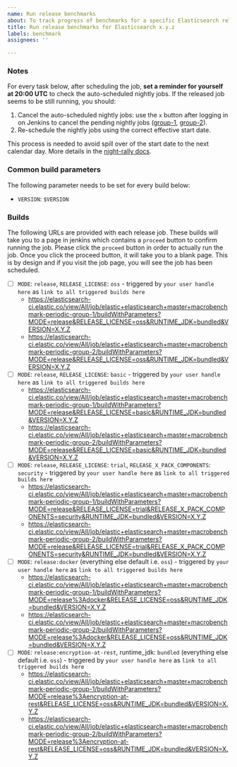 ```yaml
---
name: Run release benchmarks
about: To track progress of benchmarks for a specific Elasticsearch release
title: Run release benchmarks for Elasticsearch x.y.z
labels: benchmark
assignees: ''

---
```


### Notes

For every task below, after scheduling the job, **set a reminder for yourself at 20:00 UTC** to check the auto-scheduled nightly jobs. If the released job seems to be still running, you should:

1. Cancel the auto-scheduled nightly jobs: use the `x` button after logging in on Jenkins to cancel the pending nightly jobs ([group-1](https://elasticsearch-ci.elastic.co/view/All/job/elastic+elasticsearch+master+macrobenchmark-periodic-group-1/), [group-2](https://elasticsearch-ci.elastic.co/view/All/job/elastic+elasticsearch+master+macrobenchmark-periodic-group-2/)).
2. Re-schedule the nightly jobs using the correct effective start date.

This process is needed to avoid spill over of the start date to the next calendar day. More details in the [night-rally docs](https://github.com/elastic/night-rally/blob/master/42.md#what-time-do-the-nightly-benchmarks-start-what-elasticsearch-commit-do-they-choose).

### Common build parameters

The following parameter needs to be set for every build below:

* `VERSION`: `$VERSION`

### Builds

The following URLs are provided with each release job. These builds will take you to a page in jenkins which contains a `proceed` button to confirm running the job. Please click the `proceed` button in order to actually run the job. Once you click the proceed button, it will take you to a blank page. This is by design and if you visit the job page, you will see the job has been scheduled.

- [ ] `MODE`: `release`, `RELEASE_LICENSE`: `oss` - triggered by `your user handle here`  as `link to all triggered builds here`
     - https://elasticsearch-ci.elastic.co/view/All/job/elastic+elasticsearch+master+macrobenchmark-periodic-group-1/buildWithParameters?MODE=release&RELEASE_LICENSE=oss&RUNTIME_JDK=bundled&VERSION=X.Y.Z
     - https://elasticsearch-ci.elastic.co/view/All/job/elastic+elasticsearch+master+macrobenchmark-periodic-group-2/buildWithParameters?MODE=release&RELEASE_LICENSE=oss&RUNTIME_JDK=bundled&VERSION=X.Y.Z
- [ ] `MODE`: `release`, `RELEASE_LICENSE`: `basic` - triggered by `your user handle here`  as `link to all triggered builds here`
     - https://elasticsearch-ci.elastic.co/view/All/job/elastic+elasticsearch+master+macrobenchmark-periodic-group-1/buildWithParameters?MODE=release&RELEASE_LICENSE=basic&RUNTIME_JDK=bundled&VERSION=X.Y.Z
     - https://elasticsearch-ci.elastic.co/view/All/job/elastic+elasticsearch+master+macrobenchmark-periodic-group-2/buildWithParameters?MODE=release&RELEASE_LICENSE=basic&RUNTIME_JDK=bundled&VERSION=X.Y.Z
- [ ] `MODE`: `release`, `RELEASE_LICENSE`: `trial`, `RELEASE_X_PACK_COMPONENTS`: `security` - triggered by `your user handle here`  as `link to all triggered builds here`
     - https://elasticsearch-ci.elastic.co/view/All/job/elastic+elasticsearch+master+macrobenchmark-periodic-group-1/buildWithParameters?MODE=release&RELEASE_LICENSE=trial&RELEASE_X_PACK_COMPONENTS=security&RUNTIME_JDK=bundled&VERSION=X.Y.Z
     - https://elasticsearch-ci.elastic.co/view/All/job/elastic+elasticsearch+master+macrobenchmark-periodic-group-2/buildWithParameters?MODE=release&RELEASE_LICENSE=trial&RELEASE_X_PACK_COMPONENTS=security&RUNTIME_JDK=bundled&VERSION=X.Y.Z
- [ ] `MODE`: `release:docker` (everything else default i.e. `oss`) - triggered by `your user handle here`  as `link to all triggered builds here`
     - https://elasticsearch-ci.elastic.co/view/All/job/elastic+elasticsearch+master+macrobenchmark-periodic-group-1/buildWithParameters?MODE=release%3Adocker&RELEASE_LICENSE=oss&RUNTIME_JDK=bundled&VERSION=X.Y.Z
     - https://elasticsearch-ci.elastic.co/view/All/job/elastic+elasticsearch+master+macrobenchmark-periodic-group-2/buildWithParameters?MODE=release%3Adocker&RELEASE_LICENSE=oss&RUNTIME_JDK=bundled&VERSION=X.Y.Z
- [ ] `MODE`: `release:encryption-at-rest`, runtime_jdk: `bundled` (everything else default i.e. `oss`) - triggered by `your user handle here`  as `link to all triggered builds here`
     - https://elasticsearch-ci.elastic.co/view/All/job/elastic+elasticsearch+master+macrobenchmark-periodic-group-1/buildWithParameters?MODE=release%3Aencryption-at-rest&RELEASE_LICENSE=oss&RUNTIME_JDK=bundled&VERSION=X.Y.Z
     - https://elasticsearch-ci.elastic.co/view/All/job/elastic+elasticsearch+master+macrobenchmark-periodic-group-2/buildWithParameters?MODE=release%3Aencryption-at-rest&RELEASE_LICENSE=oss&RUNTIME_JDK=bundled&VERSION=X.Y.Z
